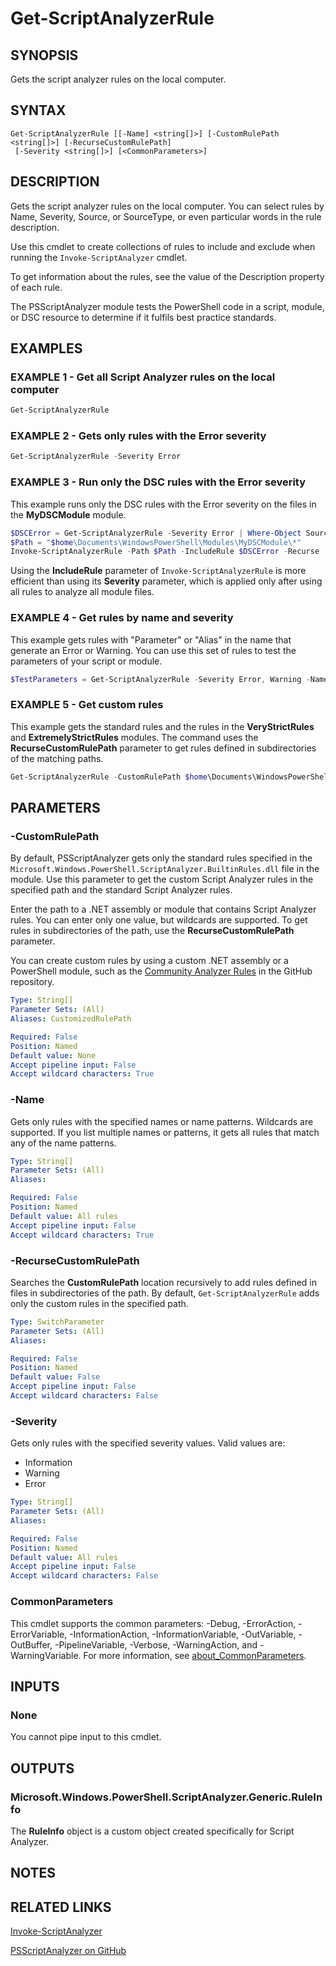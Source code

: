 ﻿---
external help file: Microsoft.Windows.PowerShell.ScriptAnalyzer.dll-Help.xml
Module Name: PSScriptAnalyzer
ms.date: 10/07/2021
online version: https://docs.microsoft.com/powershell/module/psscriptanalyzer/get-scriptanalyzerrule?view=ps-modules&wt.mc_id=ps-gethelp
schema: 2.0.0
---

# Get-ScriptAnalyzerRule

## SYNOPSIS
Gets the script analyzer rules on the local computer.

## SYNTAX

```
Get-ScriptAnalyzerRule [[-Name] <string[]>] [-CustomRulePath <string[]>] [-RecurseCustomRulePath]
 [-Severity <string[]>] [<CommonParameters>]
```

## DESCRIPTION

Gets the script analyzer rules on the local computer. You can select rules by Name, Severity,
Source, or SourceType, or even particular words in the rule description.

Use this cmdlet to create collections of rules to include and exclude when running the
`Invoke-ScriptAnalyzer` cmdlet.

To get information about the rules, see the value of the Description property of each rule.

The PSScriptAnalyzer module tests the PowerShell code in a script, module, or DSC resource to
determine if it fulfils best practice standards.

## EXAMPLES

### EXAMPLE 1 - Get all Script Analyzer rules on the local computer

```powershell
Get-ScriptAnalyzerRule
```

### EXAMPLE 2 - Gets only rules with the Error severity

```powershell
Get-ScriptAnalyzerRule -Severity Error
```

### EXAMPLE 3 - Run only the DSC rules with the Error severity

This example runs only the DSC rules with the Error severity on the files in the **MyDSCModule**
module.

```powershell
$DSCError = Get-ScriptAnalyzerRule -Severity Error | Where-Object SourceName -eq PSDSC
$Path = "$home\Documents\WindowsPowerShell\Modules\MyDSCModule\*"
Invoke-ScriptAnalyzerRule -Path $Path -IncludeRule $DSCError -Recurse
```

Using the **IncludeRule** parameter of `Invoke-ScriptAnalyzerRule` is more efficient than using its
**Severity** parameter, which is applied only after using all rules to analyze all module files.

### EXAMPLE 4 - Get rules by name and severity

This example gets rules with "Parameter" or "Alias" in the name that generate an Error or Warning.
You can use this set of rules to test the parameters of your script or module.

```powershell
$TestParameters = Get-ScriptAnalyzerRule -Severity Error, Warning -Name *Parameter*, *Alias*
```

### EXAMPLE 5 - Get custom rules

This example gets the standard rules and the rules in the **VeryStrictRules** and
**ExtremelyStrictRules** modules. The command uses the **RecurseCustomRulePath** parameter to get
rules defined in subdirectories of the matching paths.

```powershell
Get-ScriptAnalyzerRule -CustomRulePath $home\Documents\WindowsPowerShell\Modules\*StrictRules -RecurseCustomRulePath
```

## PARAMETERS

### -CustomRulePath

By default, PSScriptAnalyzer gets only the standard rules specified in the
`Microsoft.Windows.PowerShell.ScriptAnalyzer.BuiltinRules.dll` file in the module. Use this
parameter to get the custom Script Analyzer rules in the specified path and the standard Script
Analyzer rules.

Enter the path to a .NET assembly or module that contains Script Analyzer rules. You can enter only
one value, but wildcards are supported. To get rules in subdirectories of the path, use the
**RecurseCustomRulePath** parameter.

You can create custom rules by using a custom .NET assembly or a PowerShell module, such as the
[Community Analyzer Rules](https://github.com/PowerShell/PSScriptAnalyzer/blob/development/Tests/Engine/CommunityAnalyzerRules/CommunityAnalyzerRules.psm1)
in the GitHub repository.

```yaml
Type: String[]
Parameter Sets: (All)
Aliases: CustomizedRulePath

Required: False
Position: Named
Default value: None
Accept pipeline input: False
Accept wildcard characters: True
```

### -Name

Gets only rules with the specified names or name patterns. Wildcards are supported. If you list
multiple names or patterns, it gets all rules that match any of the name patterns.

```yaml
Type: String[]
Parameter Sets: (All)
Aliases:

Required: False
Position: Named
Default value: All rules
Accept pipeline input: False
Accept wildcard characters: True
```

### -RecurseCustomRulePath

Searches the **CustomRulePath** location recursively to add rules defined in files in subdirectories
of the path. By default, `Get-ScriptAnalyzerRule` adds only the custom rules in the specified path.

```yaml
Type: SwitchParameter
Parameter Sets: (All)
Aliases:

Required: False
Position: Named
Default value: False
Accept pipeline input: False
Accept wildcard characters: False
```

### -Severity

Gets only rules with the specified severity values. Valid values are:

- Information
- Warning
- Error

```yaml
Type: String[]
Parameter Sets: (All)
Aliases:

Required: False
Position: Named
Default value: All rules
Accept pipeline input: False
Accept wildcard characters: False
```

### CommonParameters

This cmdlet supports the common parameters: -Debug, -ErrorAction, -ErrorVariable,
-InformationAction, -InformationVariable, -OutVariable, -OutBuffer, -PipelineVariable, -Verbose,
-WarningAction, and -WarningVariable. For more information, see
[about_CommonParameters](http://go.microsoft.com/fwlink/?LinkID=113216).

## INPUTS

### None

You cannot pipe input to this cmdlet.

## OUTPUTS

### Microsoft.Windows.PowerShell.ScriptAnalyzer.Generic.RuleInfo

The **RuleInfo** object is a custom object created specifically for Script Analyzer.

## NOTES

## RELATED LINKS

[Invoke-ScriptAnalyzer](Invoke-ScriptAnalyzer.md)

[PSScriptAnalyzer on GitHub](https://github.com/PowerShell/PSScriptAnalyzer)
